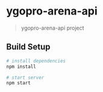 # ygopro-arena-api

> ygopro-arena-api project

## Build Setup

``` bash
# install dependencies
npm install

# start server
npm start

```